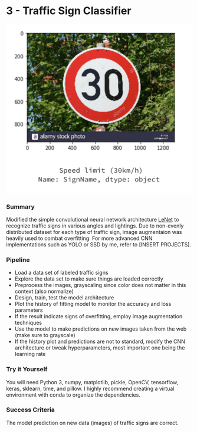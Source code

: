 # 3 - Traffic Sign Classifier

<p align="center">
  <a><img src="result.png" alt=""></a>
</p>

### Summary

Modified the simple convolutional neural network architecture [LeNet](http://yann.lecun.com/exdb/publis/pdf/lecun-98.pdf) to recognize traffic signs in various angles and lightings. Due to non-evenly distributed dataset for each type of traffic sign, image augmentaion was heavily used to combat overfitting. For more advanced CNN implementations such as YOLO or SSD by me, refer to [INSERT PROJECTS].

### Pipeline

- Load a data set of labeled traffic signs
- Explore the data set to make sure things are loaded correctly
- Preprocess the images, grayscaling since color does not matter in this context (also normalize)
- Design, train, test the model architecture
- Plot the history of fitting model to monitor the accuracy and loss parameters
- If the result indicate signs of overfitting, employ image augmentation techniques
- Use the model to make predictions on new images taken from the web (make sure to grayscale)
- If the history plot and predictions are not to standard, modify the CNN architecture or tweak hyperparameters, most important one being the learning rate

### Try it Yourself

You will need Python 3, numpy, matplotlib, pickle, OpenCV, tensorflow, keras, sklearn, time, and pillow.
I highly recommend creating a virtual environment with conda to organize the dependencies.

### Success Criteria

The model prediction on new data (images) of traffic signs are correct.
